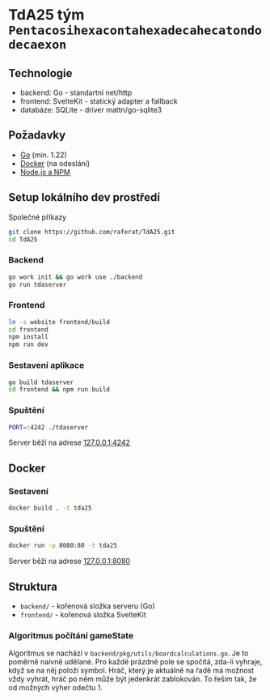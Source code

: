# TdA25 tým `Pentacosihexacontahexadecahecatondodecaexon`

## Technologie
- backend: Go - standartní net/http
- frontend: SvelteKit - statický adapter a fallback
- databáze: SQLite - driver mattn/go-sqlite3

## Požadavky
- [Go](https://go.dev) (min. 1.22)
- [Docker](https://docker.com) (na odeslání)
- [Node.js a NPM](https://nodejs.org)

## Setup lokálního dev prostředí

Společné příkazy
```bash
git clone https://github.com/raferat/TdA25.git
cd TdA25
```

### Backend
```bash
go work init && go work use ./backend
go run tdaserver
```

### Frontend
```bash
ln -s website frontend/build
cd frontend
npm install
npm run dev
```

### Sestavení aplikace
```bash
go build tdaserver
cd frontend && npm run build
```

### Spuštění
```bash
PORT=:4242 ./tdaserver
```
Server běží na adrese [127.0.0.1:4242](http://127.0.0.1:4242)

## Docker
### Sestavení
```bash
docker build . -t tda25
```

### Spuštění
```bash
docker run -p 8080:80 -t tda25
```

Server běží na adrese [127.0.0.1:8080](http://127.0.0.1:8080)

## Struktura

- `backend/` - kořenová složka serveru (Go)
- `frontend/` - kořenová složka SvelteKit

### Algoritmus počítání gameState
Algoritmus se nachází v `backend/pkg/utils/boardcalculations.go`. Je to poměrně naivně udělané. Pro každé prázdné pole se spočítá, zda-li vyhraje, když se na něj položí symbol.
Hráč, který je aktuálně na řadě má možnost vždy vyhrát, hráč po něm může být jedenkrát zablokován. To řeším tak, že od možných výher odečtu 1.


